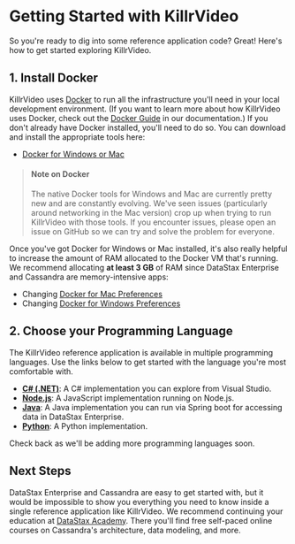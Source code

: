 # Getting Started with KillrVideo

So you're ready to dig into some reference application code? Great! Here's how to get started
exploring KillrVideo.

## 1. Install Docker

KillrVideo uses [Docker][docker] to run all the infrastructure you'll need in your local
development environment. (If you want to learn more about how KillrVideo uses Docker, check
out the [Docker Guide][docker-guide] in our documentation.) If you don't already have Docker
installed, you'll need to do so. You can download and install the appropriate tools here:

- [Docker for Windows or Mac][docker-install]

> #### Note on Docker
> The native Docker tools for Windows and Mac are currently pretty new and are constantly
> evolving. We've seen issues (particularly around networking in the Mac version) crop up 
> when trying to run KillrVideo with those tools. If you encounter issues, please open an
> issue on GitHub so we can try and solve the problem for everyone.

Once you've got Docker for Windows or Mac installed, it's also really helpful to increase
the amount of RAM allocated to the Docker VM that's running. We recommend allocating **at
least 3 GB** of RAM since DataStax Enterprise and Cassandra are memory-intensive apps:

- Changing [Docker for Mac Preferences][mac-preferences]
- Changing [Docker for Windows Preferences][win-preferences]

## 2. Choose your Programming Language

The KillrVideo reference application is available in multiple programming languages. Use the 
links below to get started with the language you're most comfortable with.

- **[C\# (.NET)][c-sharp]**: A C\# implementation you can explore from Visual Studio. 
- **[Node.js][nodejs]**: A JavaScript implementation running on Node.js.
- **[Java][java]**: A Java implementation you can run via Spring boot
for accessing data in DataStax Enterprise.
- **[Python][python]**: A Python implementation.


Check back as we'll be adding more programming languages soon.

## Next Steps

DataStax Enterprise and Cassandra are easy to get started with, but it would be impossible to
show you everything you need to know inside a single reference application like KillrVideo.
We recommend continuing your education at [DataStax Academy][academy]. There you'll find free
self-paced online courses on Cassandra's architecture, data modeling, and more.  

[docker]: https://www.docker.com/
[docker-guide]: /docs/guides/docker/
[docker-install]: https://www.docker.com/products/docker
[mac-preferences]: https://docs.docker.com/docker-for-mac/#/preferences
[win-preferences]: https://docs.docker.com/docker-for-windows/#/advanced
[c-sharp]: /docs/languages/c-sharp/
[academy]: https://academy.datastax.com/courses
[nodejs]: /docs/languages/nodejs/
[java]: /docs/languages/java/
[python]: /docs/languages/python/